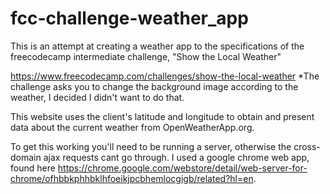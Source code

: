 # fcc-challenge-weather_app
This is an attempt at creating a weather app to the specifications of the freecodecamp intermediate challenge, "Show the Local Weather"

https://www.freecodecamp.com/challenges/show-the-local-weather
*The challenge asks you to change the background image according to the weather, I decided I didn't want to do that. 

This website uses the client's latitude and longitude to obtain and present data about the current weather from OpenWeatherApp.org. 

To get this working you'll need to be running a server, otherwise the cross-domain ajax requests cant go through. I used a google chrome web app, found here https://chrome.google.com/webstore/detail/web-server-for-chrome/ofhbbkphhbklhfoeikjpcbhemlocgigb/related?hl=en.
